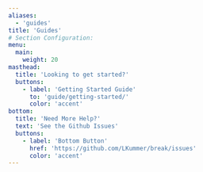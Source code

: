 ```yaml
---
aliases:
  - 'guides'
title: 'Guides'
# Section Configuration:
menu:
  main:
    weight: 20
masthead:
  title: 'Looking to get started?'
  buttons:
    - label: 'Getting Started Guide'
      to: 'guide/getting-started/'
      color: 'accent'
bottom:
  title: 'Need More Help?'
  text: 'See the Github Issues'
  buttons:
    - label: 'Bottom Button'
      href: 'https://github.com/LKummer/break/issues'
      color: 'accent'
---
```

